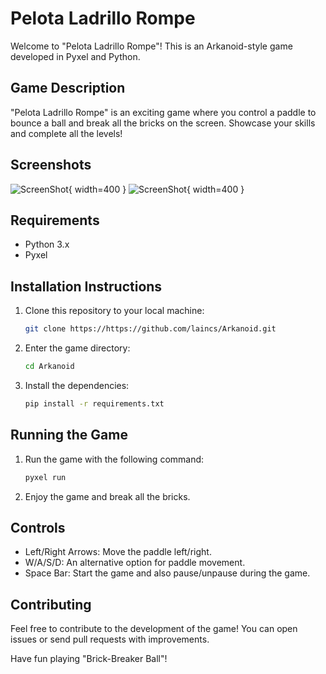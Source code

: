 # Pelota Ladrillo Rompe

Welcome to "Pelota Ladrillo Rompe"! This is an Arkanoid-style game developed in Pyxel and Python.

## Game Description
"Pelota Ladrillo Rompe" is an exciting game where you control a paddle to bounce a ball and break all the bricks on the screen. Showcase your skills and complete all the levels!

## Screenshots

![ScreenShot](https://raw.github.com/laincs/Arkanoid/main/screenshots/Title.png){ width=400 }
![ScreenShot](https://raw.github.com/laincs/Arkanoid/main/screenshots/game.png){ width=400 }

## Requirements
- Python 3.x
- Pyxel

## Installation Instructions
1. Clone this repository to your local machine:

    ```bash
    git clone https://https://github.com/laincs/Arkanoid.git
    ```

2. Enter the game directory:

    ```bash
    cd Arkanoid
    ```

3. Install the dependencies:

    ```bash
    pip install -r requirements.txt
    ```

## Running the Game
1. Run the game with the following command:

    ```bash
    pyxel run
    ```

2. Enjoy the game and break all the bricks.

## Controls
- Left/Right Arrows: Move the paddle left/right.
- W/A/S/D: An alternative option for paddle movement.
- Space Bar: Start the game and also pause/unpause during the game.

## Contributing
Feel free to contribute to the development of the game! You can open issues or send pull requests with improvements.

Have fun playing "Brick-Breaker Ball"!
